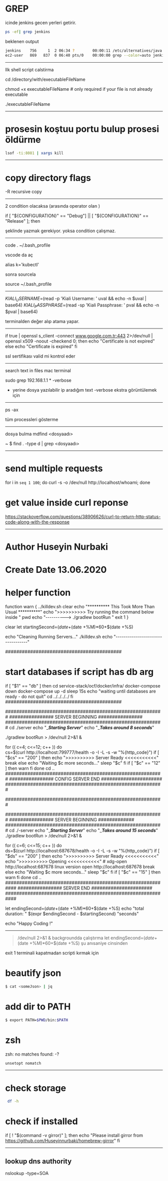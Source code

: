 
# GREP

icinde jenkins gecen yerleri getirir.

```sh
ps -ef| grep jenkins
```

beklenen output

```sh
jenkins    756     1  2 06:34 ?        00:00:11 /etc/alternatives/java -Dcom.sun.akuma.Daemon=daemonized -Djava.awt.headless=true -DJENKINS_HOME=/var/lib/jenkins -jar /usr/lib/jenkins/jenkins.war --logfile=/var/log/jenkins/jenkins.log --webroot=/var/cache/jenkins/war --daemon --httpPort=8080 --debug=5 --handlerCountMax=100 --handlerCountMaxIdle=20
ec2-user   869   837  0 06:40 pts/0    00:00:00 grep --color=auto jenkin
```

-------


Ilk shell script calstirma

cd /directory/with/executableFileName

chmod +x executableFileName     # only required if your file is not already executable

./executableFileName



----------

# prosesin koştuu portu bulup prosesi öldürme

```sh
lsof -ti:8081 | xargs kill
```
---

# copy directory flags

-R recursive copy

-----


2 condition olacaksa (arasında operator olan )

if [ "${CONFIGURATION}" == "Debug"] || [ "${CONFIGURATION}" == "Release"   ]; then


şeklinde yazmak gerekiyor. yoksa condition çalışmaz. 


-----


code . ~/.bash_profile 

vscode da aç

alias k='kubectl'

sonra sourcela

source ~/.bash_profile

------


$KIALI_USERNAME=$(read -p 'Kiali Username: ' uval && echo -n $uval | base64)
$KIALI_PASSPHRASE=$(read -sp 'Kiali Passphrase: ' pval && echo -n $pval | base64)


terminalden değer alıp atama yapar.


------------


if true | openssl s_client -connect www.google.com.tr:443 2>/dev/null | \
  openssl x509 -noout -checkend 0; then
  echo "Certificate is not expired"
else
  echo "Certificate is expired"
fi


ssl sertifikası valid mi kontrol eder


----


search text in files mac terminal

sudo grep 192.168.1.1 * -verbose

* yerine dosya yazılabilir
ip aradığım text
-verbose ekstra görüntülemek için


----

ps -ax

tüm processleri gösterme


-----------

dosya bulma
mdfind <dosyaadı>

~ $ find . -type d | grep <dosyaadı>

------

# send multiple requests
 for i in `seq 1 100`; do curl -s -o /dev/null http://localhost/whoami; done

 
# get value inside curl reponse 

https://stackoverflow.com/questions/38906626/curl-to-return-http-status-code-along-with-the-response

-------

# Author Huseyin Nurbaki
# Create Date 13.06.2020

# helper function

function warn {
                ../killdev.sh
                clear
                echo "**********   This Took More Than Usual   **********" 
                echo ">>>>>>>>>>   Try running the command below inside "
                pwd
                echo "---------->   ./gradlew bootRun "
                exit 1
           }

clear
let startingSecond=$(date +%H)*3600+$(date +%M)*60+$(date +%S)

echo "Cleaning Running Servers..."
./killdev.sh
echo "----------------------------------"

##########################################
# start databases if script has db arg
if [ "$1" == "db" ]
then
cd service-stack/ocf/docker/infra/
docker-compose down
docker-compose up -d
sleep 15s
echo "waiting until databases are ready - do not quit"
cd ../../../../
fi
##########################################



#########################################################
################  SERVER BEGINNING ################
#########################################################
cd ./server
echo "______________Starting Server_____________"
echo "______________Takes around 8 seconds_____________"

./gradlew bootRun > /dev/null 2>&1 & 


for (( c=4; c<=12; c++ ))
do  
    cs=$(curl http://localhost:799777/health -o -I -L -s -w "%{http_code}")
    if [ "$cs" == "200" ]
    then
    echo ">>>>>>>>>>   Server Ready   <<<<<<<<<<<" 
    break
    else
    echo "Waiting $c more seconds..."
    sleep "$c"
    fi
    if [ "$c" == "12" ]
    then
    warn
    fi
done
cd ..
#########################################################
################ CONFIG SERVER END ######################
#########################################################

#########################################################

#########################################################
################  SERVER BEGINNING #############
#########################################################
cd ./-server
echo "______________Starting Server_____________"
echo "______________Takes around 15 seconds_____________"
./gradlew bootRun > /dev/null 2>&1 & 


for (( c=6; c<=15; c++ ))
do  
    ds=$(curl http://localhost:687678/health -o -I -L -s -w "%{http_code}")
    if [ "$ds" == "200" ]
    then
    echo ">>>>>>>>>>    Server Ready   <<<<<<<<<<<" 
    echo ">>>>>>>>>>   Opening    <<<<<<<<<<<" 
    # xdg-open http://localhost:687678 linux version
    open http://localhost:687678
    break
    else
    echo "Waiting $c more seconds..."
    sleep "$c"
fi
if [ "$c" == "15" ]
    then
    warn
    fi
done
cd ..
############################################################
################  SERVER END ######################
############################################################


let endingSecond=$(date +%H)*3600+$(date +%M)*60+$(date +%S)
echo "total duration: " $(expr $endingSecond - $startingSecond) "seconds"

echo "Happy Coding !"


------

> /dev/null 2>&1 &   backgroundda çalıştırma
let endingSecond=$(date +%H)*3600+$(date +%M)*60+$(date +%S) şu anısaniye cinsinden

exit 1 terminali kapatmadan scripti kırmak için

# beautify json

```bash
$ cat <someJson> | jq

```

# add dir to PATH

```bash
$ export PATH=$PWD/bin:$PATH
```

# zsh 
zsh: no matches found: -?
```bash
unsetopt nomatch
```

---

# check storage
```bash
 df -h
```

# check if installed

if [ ! "$(command -v girror)" ]; then
    echo "Please install girror from https://github.com/Huseyinnurbaki/homebrew-girror"
fi


---

## lookup dns authority

nslookup -type=SOA <domain>


